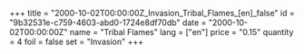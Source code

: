 +++
title = "2000-10-02T00:00:00Z_Invasion_Tribal_Flames_[en]_false"
id = "9b32531e-c759-4603-abd0-1724e8df70db"
date = "2000-10-02T00:00:00Z"
name = "Tribal Flames"
lang = ["en"]
price = "0.15"
quantity = 4
foil = false
set = "Invasion"
+++
